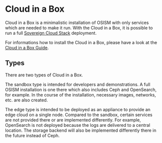# Cloud in a Box

Cloud in a Box is a minimalistic installation of OSISM with only services which are
needed to make it run. With the Cloud in a Box, it is possible to run a full
[Sovereign Cloud Stack](https://scs.community) deployment.

For informations how to install the Cloud in a Box, please have a look at the
[Cloud in a Box Guide](https://osism.github.io/docs/guides/deploy-guide/examples/cloud-in-a-box).

## Types

There are two types of Cloud in a Box.

The sandbox type is intended for developers and demonstrations. A full OSISM installation
is one there which also includes Ceph and OpenSearch, for example. In the course of the
installation, necessary images, networks, etc. are also created.

The edge type is intended to be deployed as an appliance to provide an edge cloud on a
single node. Compared to the sandbox, certain services are not provided there or are
implemented differently. For example, OpenSearch is not deployed because the logs are
delivered to a central location. The storage backend will also be implemented differently there
in the future instead of Ceph.
